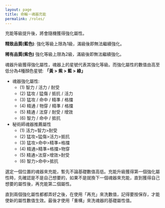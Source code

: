 ```yaml
---
layout: page
title: 命輪－魂器充能
permalink: /roles/
---
```

充能等級提升後，將會隨機獲得強化屬性。

**精致品質(藍色)**: 強化等級上限為1級，滿級後即無法繼續強化。

**稀有品質(紫色)** 強化等級上限為2級，滿級後即無法繼續強化。

魂器升級獲得強化屬性，魂器上的星號代表其強化等級。而強化屬性的數值由高至低分為4種顏色星號: **「黃 > 紫 > 藍 > 綠」**

- 魂器強化屬性:
  - (1) 智力 / 活力 / 耐受
  - (2) 猛攻 / 猛傷 / 抵抗 / 活力
  - (3) 猛攻 / 命中 / 精準 / 格擋
  - (4) 精通 / 物穿 / 精準 / 格擋
  - (5) 精通 / 法穿 / 耐受 / 增效
  - (6) 智力 / 命中 / 抵抗
- 秘術師魂器推薦屬性
  - (1) 活力=智力>耐受
  - (2) 猛攻=猛傷>活力>抵抗
  - (3) 猛攻>命中>精準=格擋
  - (4) 精通>精準=格擋>物穿
  - (5) 精通>法穿>增效>耐受
  - (6) 智力>命中>抵抗

選定一個位置的魂器來充能，暫先不論基礎數值高低。充能升級獲得第一個強化屬性時，先確認是不是自己想要的，如果不是就換下一個魂器來充能，直到獲得自己想要的屬性後，再充能第二個屬性。

直到兩個強化屬性都都弄好之後，在使用「再充」來洗數值，記得要按保存，才能使新的屬性數值生效。最後才使用「重構」來洗魂器的基礎屬性值。
